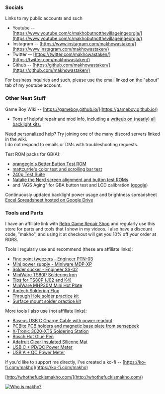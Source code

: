 ### Socials

Links to my public accounts and such

- Youtube -- [https://www.youtube.com/c/makhobutnotthevillageingeorgia/](https://www.youtube.com/c/makhobutnotthevillageingeorgia/)
- Instagram -- [https://www.instagram.com/makhowastaken/](https://www.instagram.com/makhowastaken/)
- Twitter -- [https://twitter.com/makhowastaken/](https://twitter.com/makhowastaken/)
- Github -- [https://github.com/makhowastaken/](https://github.com/makhowastaken/)

For business inquiries and such, please use the email linked on the "about" tab of my youtube account. 

### Other Neat Stuff

Game Boy Wiki -- [https://gameboy.github.io/](https://gameboy.github.io/) 

- Tons of helpful repair and mod info, including a [writeup on (nearly) all backlight kits.](https://gameboy.github.io/wiki/backlightmods) 

Need personalized help? Try joining one of the many discord servers linked in the wiki.  
I do not respond to emails or DMs with troubleshooting requests. 

Test ROM packs for GB(A): 
- [orangeglo's Better Button Test ROM](https://github.com/orangeglo/better-button-test)
- [mattcurrie's color test and scrolling bar test](https://mattcurrie.com/gb-lcd-tests.zip) 
- [240p Test Suite](https://github.com/pinobatch/240p-test-mini)
- [Natalie the Nerd screen alignment and button test ROMs](https://www.nataliethenerd.com/post/free-dl-gb-gbc-gba-screen-installation-guide)
- and "AGS Aging" for GBA button test and LCD calibration ([google](https://lmgtfy.app/?q=ags+aging+rom+tcrf))

Continuously updated backlight power usage and brightness spreadsheet [Excel Spreadsheet hosted on Google Drive](https://drive.google.com/open?id=1wUsJ2jZkEBOzhegrN-tVGW7wCkuIf6Bi)

### Tools and Parts

I have an affiliate link with [Retro Game Repair Shop](https://retrogamerepairshop.com/?ref=1in532q43k) and regularly use this store for parts and tools that I show in my videos. I also have a discount code, "makho", and using it at checkout will get you 10% off your order at RGRS. 

Tools I regularly use and recommend (these are affiliate links): 

- [Fine point tweezers - Engineer PTN-03](https://retrogamerepairshop.com/products/ptn-01-03-titanium-tweezers-series?ref=1in532q43k)
- [Mini power supply - Miniware MDP-XP](https://retrogamerepairshop.com/products/mdp-xp-mini-digital-programmable-power-supply-set-with-30v-5a-90w-2-4g-wireless-connection-2-8-inch-tft-screen?ref=1in532q43k)
- [Solder sucker - Engineer SS-02](https://retrogamerepairshop.com/collections/soldering/products/engineer-ss-02-solder-sucker?ref=1in532q43k)
- [MiniWare TS80P Soldering Iron](https://retrogamerepairshop.com/collections/soldering/products/miniware-ts80p-more-set-kit-smart-portable-digital-soldering-iron-type-c-plug?ref=1in532q43k)
- [Tips for TS80P (J02 and K4)](https://retrogamerepairshop.com/collections/soldering/products/ts80-ts80p-soldering-iron-tips?ref=1in532q43k)
- [MiniWare MHP30M Mini Hot Plate](https://retrogamerepairshop.com/products/miniware-mhp30m-mini-hot-plate-soldering-preheating-station-preheater-multi-intelligent-modes-with-built-in-oled-display-60w-30x30mm-power-supply?ref=1in532q43k)
- [Amtech Soldering Flux](https://retrogamerepairshop.com/collections/soldering/products/no-clean-tacky-solder-flux-syringe-kit-nc-559-v2-tf-10cc?ref=1in532q43k)
- [Through Hole solder practice kit](https://retrogamerepairshop.com/collections/soldering/products/rotating-windmill-red-led-flashing-light-diy-kit-with-pcb-adjustable-speed-for-soldering-kit-practice-learning-electronics?ref=1in532q43k)
- [Surface mount solder practice kit](https://retrogamerepairshop.com/collections/soldering/products/solder-practice-skill-kit-training-board-smd-led?ref=1in532q43k)

More tools I also use (not affiliate links):

- [Baseus USB C Charge Cable with power readout](https://www.aliexpress.com/item/3256802765608582.html)
- [PCBite PCB holders and magnetic base plate from sensepeek](https://sensepeek.com/pcbite-kit-large-base-plate)
- [X-Tronic 3020-XTS Soldering Station](https://xtronicusa.com/X-Tronic-Model-3020-XTS-LED-Display-Soldering-Station-p74220205)
- [Bosch Hot Glue Pen](https://www.ebay.com/itm/231374482180)
- [Adafruit Clear Insulated Silicone Mat](https://www.arrow.com/en/products/3536/adafruit-industries)
- [USB C + PD/QC Power Meter](https://www.amazon.com/gp/product/B07D316FHM/)
- [USB A + QC Power Meter](https://www.amazon.com/gp/product/B07FMQZVW2/)

If you'd like to support me directly, I've created a ko-fi -- [https://ko-fi.com/makho](https://ko-fi.com/makho)

[http://whothefuckismakho.com/](http://whothefuckismakho.com/)

[![Who is makho?](https://img.youtube.com/vi/VHckZOtmsio/0.jpg)](https://www.youtube.com/watch?v=VHckZOtmsio)
